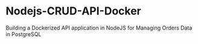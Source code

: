 # Nodejs-CRUD-API-Docker
Building a Dockerized API application in NodeJS for Managing Orders Data in PostgreSQL
